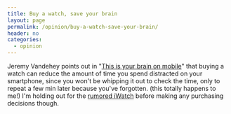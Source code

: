```yaml
---
title: Buy a watch, save your brain
layout: page
permalink: /opinion/buy-a-watch-save-your-brain/
header: no
categories:
  - opinion
---
```

Jeremy Vandehey points out in "[This is your brain on mobile][1]" that buying a watch can reduce the amount of time you spend distracted on your smartphone, since you won't be whipping it out to check the time, only to repeat a few min later because you've forgotten. (this totally happens to me!) I'm holding out for the [rumored iWatch][2] before making any purchasing decisions though.

 [1]: https://medium.com/p/15308056cfae
 [2]: http://www.macrumors.com/roundup/iwatch/
